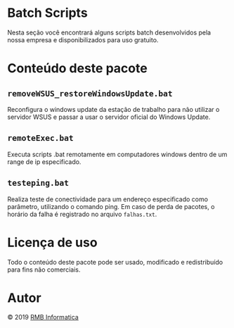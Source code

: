 # Batch Scripts
Nesta seção você encontrará alguns scripts batch desenvolvidos pela nossa empresa e disponibilizados para uso gratuito.

# Conteúdo deste pacote
## `removeWSUS_restoreWindowsUpdate.bat`
Reconfigura o windows update da estação de trabalho para não utilizar o servidor WSUS e passar a usar o servidor oficial do Windows Update.

## `remoteExec.bat`
Executa scripts .bat remotamente em computadores windows dentro de um range de ip especificado.

## `testeping.bat`
Realiza teste de conectividade para um endereço especificado como parâmetro, utilizando o comando ping. Em caso de perda de pacotes, o horário da falha é registrado no arquivo `falhas.txt`.

# Licença de uso
Todo o conteúdo deste pacote pode ser usado, modificado e redistribuído para fins não comerciais.

# Autor
© 2019 [RMB Informatica](www.rmbinformatica.com)
